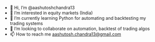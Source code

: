 - 👋 Hi, I’m @aashutoshchandra13
- 👀 I’m interested in equity markets (India)
- 🌱 I’m currently learning Python for automating and backtesting my trading systems 
- 💞️ I’m looking to collaborate on automation, backtest of trading algos 
- 📫 How to reach me aashutosh.chandra13@gmail.com

<!---
aashutoshchandra13/aashutoshchandra13 is a ✨ special ✨ repository because its `README.md` (this file) appears on your GitHub profile.
You can click the Preview link to take a look at your changes.
--->
